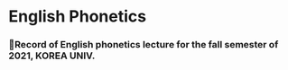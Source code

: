 # English Phonetics
### 💾Record of English phonetics lecture for the fall semester of 2021, KOREA UNIV.
